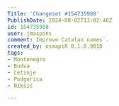 ```yaml
---
Title: 'Changeset #154735988'
PublishDate: 2024-08-02T13:02:46Z
id: 154735988
user: jmaspons
comment: Improve Catalan names`.
created_by: osmapiR 0.1.0.9018
tags:
- Montenegro
- Budva
- Cetinje
- Podgorica
- Nikšić

---
```

